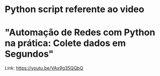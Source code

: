 # Python script referente ao video
# "Automação de Redes com Python na prática: Colete dados em Segundos"
  Link: https://youtu.be/VAx9g35QQbQ

